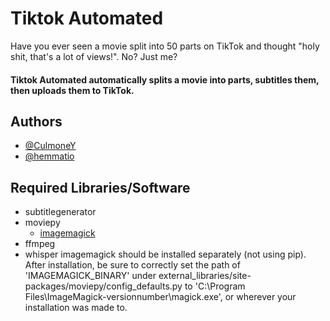 
# Tiktok Automated

Have you ever seen a movie split into 50 parts on TikTok and thought "holy shit, that's a lot of views!". No? Just me?

#### Tiktok Automated automatically splits a movie into parts, subtitles them, then uploads them to TikTok.




## Authors

- [@CulmoneY](https://github.com/CulmoneY)
- [@hemmatio](https://github.com/hemmatio)




## Required Libraries/Software
- subtitlegenerator
- moviepy
    - [imagemagick](https://imagemagick.org/index.php)
- ffmpeg
- whisper
imagemagick should be installed separately (not using pip). After installation, be sure to correctly set the path of 'IMAGEMAGICK_BINARY' under external_libraries/site-packages/moviepy/config_defaults.py to 'C:\Program Files\ImageMagick-versionnumber\magick.exe', or wherever your installation was made to.